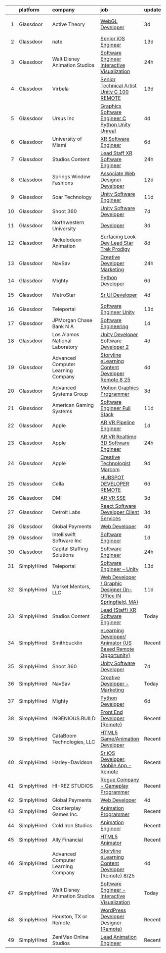 

|    | platform    | company                            | job                                                                                                                                                                                                                                                                                                                                                                                                                                                                                                                                                                                                                                                                                                                                                                                                                                                                                                                                                                                                                                                                                                                                                                                                                                                                                                                                                                                                                           | update_time   | location          |
|---:|:------------|:-----------------------------------|:------------------------------------------------------------------------------------------------------------------------------------------------------------------------------------------------------------------------------------------------------------------------------------------------------------------------------------------------------------------------------------------------------------------------------------------------------------------------------------------------------------------------------------------------------------------------------------------------------------------------------------------------------------------------------------------------------------------------------------------------------------------------------------------------------------------------------------------------------------------------------------------------------------------------------------------------------------------------------------------------------------------------------------------------------------------------------------------------------------------------------------------------------------------------------------------------------------------------------------------------------------------------------------------------------------------------------------------------------------------------------------------------------------------------------|:--------------|:------------------|
|  1 | Glassdoor   | Active Theory                      | [WebGL Developer](https://www.glassdoor.com/partner/jobListing.htm?pos=119&ao=1136043&s=58&guid=00000182ed95315ea8ba02bbe0c9243b&src=GD_JOB_AD&t=SR&vt=w&ea=1&cs=1_850553fa&cb=1661843354472&jobListingId=1008097750595&jrtk=3-0-1gbmpachog4eg801-1gbmpacidj464800-d23fd628edf16cc9-)                                                                                                                                                                                                                                                                                                                                                                                                                                                                                                                                                                                                                                                                                                                                                                                                                                                                                                                                                                                                                                                                                                                                         | 3d            | Los Angeles, CA   |
|  2 | Glassdoor   | nate                               | [Senior iOS Engineer](https://www.glassdoor.com/partner/jobListing.htm?pos=111&ao=1110586&s=58&guid=00000182ed95315ea8ba02bbe0c9243b&src=GD_JOB_AD&t=SR&vt=w&cs=1_a8fb3592&cb=1661843354471&jobListingId=1008073833461&cpc=3BA4CE39D5B5DEF5&jrtk=3-0-1gbmpachog4eg801-1gbmpacidj464800-5dbe72d6fb6f2f4e--6NYlbfkN0DG4ntHtB_rMsnfhgmnSvK2brktLme1L4SiDeJjQ-izrVOLqRJ5-yjEhSyAj73O13S_IEOR7_PpnZ1e9cbbFP_5wshXXgtt6wNnZoBp2bHKihElJnQhLIIPaoZ2uSm6xtLUVcboDtpKHpUF17fSbSnsrbXW44tVXZPoaPd9k3cXxbQltXWpuPyVCQ7I-uwd6GXLXzclEQczY3B6wWqaxvjRgsr1Uql2TtPUJ1Vqhyqfvsg5zUt5pvj-kR_5Q7G94uz4W_L-FKvmHRex2vCYdHWgAX6ld5cPZff3SDfNY7pMStc2M-35QRUqyeLBqKQrlQRwFtFGonQUcTjRO4c5TeoP5GmVcUJGoYuYJImFqOYV03t1wFeKra6N8xm2cssV5UxO_QFTak9UkgkQ0SrvOjpYpD0ePvZv5L8ICCCr3gPRE8T08cXQpsCBWwjGpktqV5cYrOf3L1AQNFDUlpjRx0Jb7d8JJ-0DPmbRgYPRlLfSIvlroqQAG_TwcEflsLhJmLgYkM32yp7uOG0IESMnN5Fsz1-DDQPoKn27-0cND5JxY_3DwjgP97irchjSCSCpmsHxZ-I4hsejM-bg7UEtiTyMvJFm7wOhzt-qywZRdLzt6uADYcEN8E15zWgEawQmn5h87sSsCLw5H9gLpEmib2bPLKuw6IcCMnIwWhZaWMR6RgCU3wtzWhZ2e3ftoXP6A4ZdFaCSSoOQTLHcriNpmyYP0p6GMI4wVspN2HZqqcrSkMw9dZSLKISFuaaDQ2CsLcNSot3sb31KbXxjV5q4BSKGhfIwHWzcREn18bC6SDM9x1eB8ErApn205m7lUcoUzM14EnT2ZCZ30Nm47dz9AbpE72DqniGVtft5xFXZzNcsfAyEdXJfsZ3Cba9ovTFHzFD-Exy_F9dYKh6QLdo8n-n5TMwf-Z-TP0OTZ7VPaoNQr2jSJQyqgBOyz7BMbemhdJA%3D)                                                                                                       | 13d           | New York, NY      |
|  3 | Glassdoor   | Walt Disney Animation Studios      | [Software Engineer   Interactive Visualization](https://www.glassdoor.com/partner/jobListing.htm?pos=104&ao=1110586&s=58&guid=00000182ed95315ea8ba02bbe0c9243b&src=GD_JOB_AD&t=SR&vt=w&cs=1_fd48abc5&cb=1661843354470&jobListingId=1008101142223&cpc=44CD5376B8534B8F&jrtk=3-0-1gbmpachog4eg801-1gbmpacidj464800-4a283283121dd9b2--6NYlbfkN0DAFTyt7pbDCC2JPO79CSdi1dIb81yjczP5qsKcZIxgiYm3-7g-689UM0rgypL64cpmrtdNB6pclis-4s5phHYzU3DYkN9vge-pm0lXZLuitBnSbx9bxcGX-PwtN-H6mfdm29DKamNDlnaDHf7s34ndLvxai1xr5BcZhKtWuhQyp-0HFHJGOLTBzwSmiyczgPVAM1ZMRUjOgwxY3TiBhfToFZAjRCV_DEQqlU1FOoMv7M0mc4F1pE9CscLFt7PY8TCsJlLaVjukyf_vscKXJpdQHzxG7vVAYbFdD0JzkmJ30uUMtvIK4yor9g7ZZttWXk0GvWcKF69mN13NrkPaDse2Mwa4AMklLVAF2rMLgNVctsiLvwFyyl7ZsKOHdpXUrjuYeyp-k_X6_t9yiWJ-0x3GzDJbwSblb8g7OiLmh7YWFBtsshYJsQu7)                                                                                                                                                                                                                                                                                                                                                                                                                                                                                                                                                                                                                           | 24h           | Burbank, CA       |
|  4 | Glassdoor   | Virbela                            | [Senior Technical Artist Unity C   100  REMOTE ](https://www.glassdoor.com/partner/jobListing.htm?pos=126&ao=1136043&s=58&guid=00000182ed95315ea8ba02bbe0c9243b&src=GD_JOB_AD&t=SR&vt=w&cs=1_c47cd2e8&cb=1661843354472&jobListingId=1008074083943&jrtk=3-0-1gbmpachog4eg801-1gbmpacidj464800-7caf1672e8b52094-)                                                                                                                                                                                                                                                                                                                                                                                                                                                                                                                                                                                                                                                                                                                                                                                                                                                                                                                                                                                                                                                                                                               | 13d           | Remote            |
|  5 | Glassdoor   | Ursus  Inc                         | [Graphics Software Engineer   C   Python Unity Unreal](https://www.glassdoor.com/partner/jobListing.htm?pos=108&ao=1110586&s=58&guid=00000182ed95315ea8ba02bbe0c9243b&src=GD_JOB_AD&t=SR&vt=w&ea=1&cs=1_e1c08723&cb=1661843354471&jobListingId=1008094033133&cpc=32EE424DE2B657EB&jrtk=3-0-1gbmpachog4eg801-1gbmpacidj464800-a503bf67493adf7c--6NYlbfkN0CT8vBT9H5mqECx2dfLV_FONLPDKpIRssxVwtj05Tmm4rA5I0VNOPdM1oYsK66ov5ozRYF8l6lSbj2w8mnkxNtzPvq4xrxWyHAas6Dg1kdrUOgJv2YyZkHQbFM2OivhpugmqZ5om6MWAcpLRyZ6gIQlFMLi08SCGusRRvhDyvVeMX8DUUTJXmTx6nw7SsSZdq8Nt-8KK_5o4vH15EibFmTTp8ytDggw_ewlPkDrXh-xoNpk42rGPX8WrmLj9WET0I6dPhj6yNieG23cgjyuYrAZTWgA_m_BaYOpu9d7djE9YsxGZkkraPINNrJ6scFPNkbMRvgGsS-qsSSUFneYLkAQ5qWjDjR8zvg9r-eSTAiaxH5KmWtjRTFXrkE8Tn1BqkIRrEyaz29yWwzEmQPYB09daJUZZ61od8kUYjjiOiD1Ws78nArJeRWIWITuf2oHI5q0TH_sDWg5uzmCHNfg8BkolmWD5n9dqjeAmm6ZzzJu8snTGBKyuQm7ntzbcyf13xHt9jAnooo_-yVQ1obeuRlohLL1olPhnzf9Pmi6IXTXt3TWHu9c9k_MkNh8de1QR2eYSk_l5BM1WANVpCcTtjFl3YNGFziN2YvtD01wPey_KV0JC_w4Xc0C3sqZafNxkM1DG1coHsbus6IV77EPGQPey46qkkaeCKGJg1jm0iUPEKyaW2Y8z4gGAEkzZFlFyqY5yNEl9L3RkU7bLs5GfaVYl1R4IXn9p3Psplfc-QUB9jz2c89AKGjhmqsziUPZ77W33wLChyf3Xo28xKykiYQbnvgXu2cYwXApyoezKR6rYOAAp1tVK1TQqE8l31BaUfxHC_DfccRXtHFi76X0oO7qGlsg5bqtEf-nDBEDk0kZt6FNwbBpRUa0yTeMxY0hUERQANiyjdbc-Uw4nLW6w3kPTzX3Sx_Rv3dV0FydQ7406N6ZVAz1917xM-4w6msxaHIi5ZduTRCm6RFYp4drr7jF999f5GuQkK7GEWYcOgcTwQVNy1qEvbMOVMOBzkrrAOE%3D) | 4d            | Redmond, WA       |
|  6 | Glassdoor   | University of Miami                | [XR Software Engineer](https://www.glassdoor.com/partner/jobListing.htm?pos=124&ao=1136043&s=58&guid=00000182ed95315ea8ba02bbe0c9243b&src=GD_JOB_AD&t=SR&vt=w&cs=1_d01aebc3&cb=1661843354472&jobListingId=1008088361913&jrtk=3-0-1gbmpachog4eg801-1gbmpacidj464800-65b711d5e104f63b-)                                                                                                                                                                                                                                                                                                                                                                                                                                                                                                                                                                                                                                                                                                                                                                                                                                                                                                                                                                                                                                                                                                                                         | 6d            | Coral Gables, FL  |
|  7 | Glassdoor   | Studios Content                    | [Lead  Staff  XR Software Engineer](https://www.glassdoor.com/partner/jobListing.htm?pos=107&ao=1110586&s=58&guid=00000182ed95315ea8ba02bbe0c9243b&src=GD_JOB_AD&t=SR&vt=w&cs=1_dff31e8f&cb=1661843354470&jobListingId=1008101142243&cpc=5EFBB0462F9C6B7A&jrtk=3-0-1gbmpachog4eg801-1gbmpacidj464800-376751e6a59849f8--6NYlbfkN0DAFTyt7pbDCC2JPO79CSdi1dIb81yjczP5qsKcZIxgiYm3-7g-689UM0rgypL64cpmrtdNB6pclrUgW34Ve3CvZAT1CJ1rw7nGa67egcPUPZwBDMMkmXgOSDDW42_VKwFDCJpuNnK_xuotW1xaOIkWgibw4ZIx75O4JuqfaDi-3WvI9F-RmQ4971ORAuPK0EdqaCtNrZbFPLNYBis6A5rTxkNMLuwO44CzyB9FE3mEk8DstgbZyx-8GQyV9qnaIV65ytSr2qBHkhuQRd2m2Wd76JF_4F2-4hVwxGoLRzizY2fP3DtJJ4mz2jzjDwwmF-Y2BCXyVD6y0KwoLQyQCnv8uMJ6rc2WJj8eHd31831MSJuY3NmPmAWaqZMtcQ7pljYgzdWQ-8eEcdGoqqsPuN2PW6wYa-6P1snFeYUaZdxbqViA1gkqmSSb)                                                                                                                                                                                                                                                                                                                                                                                                                                                                                                                                                                                                                                       | 24h           | Glendale, CA      |
|  8 | Glassdoor   | Springs Window Fashions            | [Associate Web Designer Developer](https://www.glassdoor.com/partner/jobListing.htm?pos=115&ao=1136043&s=58&guid=00000182ed95315ea8ba02bbe0c9243b&src=GD_JOB_AD&t=SR&vt=w&cs=1_4537b737&cb=1661843354471&jobListingId=1008077258719&jrtk=3-0-1gbmpachog4eg801-1gbmpacidj464800-0a243721428c9c11-)                                                                                                                                                                                                                                                                                                                                                                                                                                                                                                                                                                                                                                                                                                                                                                                                                                                                                                                                                                                                                                                                                                                             | 12d           | Middleton, WI     |
|  9 | Glassdoor   | Soar Technology                    | [Unity Software Engineer](https://www.glassdoor.com/partner/jobListing.htm?pos=121&ao=1136043&s=58&guid=00000182ed95315ea8ba02bbe0c9243b&src=GD_JOB_AD&t=SR&vt=w&ea=1&cs=1_c27cf486&cb=1661843354472&jobListingId=1008078422304&jrtk=3-0-1gbmpachog4eg801-1gbmpacidj464800-f0cf33134b4aa830-)                                                                                                                                                                                                                                                                                                                                                                                                                                                                                                                                                                                                                                                                                                                                                                                                                                                                                                                                                                                                                                                                                                                                 | 11d           | Orlando, FL       |
| 10 | Glassdoor   | Shoot 360                          | [Unity Software Developer](https://www.glassdoor.com/partner/jobListing.htm?pos=101&ao=1110586&s=58&guid=00000182ed95315ea8ba02bbe0c9243b&src=GD_JOB_AD&t=SR&vt=w&ea=1&cs=1_4b66edab&cb=1661843354470&jobListingId=1008087203584&cpc=009A9C8147DF705D&jrtk=3-0-1gbmpachog4eg801-1gbmpacidj464800-8dd0b1a67149a496--6NYlbfkN0DfopDBJjdZYsHaazvtHih9EkP_5L3b-O-YxZrMZy_RRXHVtoPf0vktF4oNZRwX11ChLmqooPeQulvAiVAtFyylj8b6ARcbJZaTISipflqpxGg1LcAq6m-5fYSL7Av37XfUU7wFkkBkYfYpMuUS6z0JTvtOC9Tf4ivmaFVVmcVi0ucMfgOzBMfyvavdPYg_-etCK3APzU_ri6fuCDdvYHxM3_ba-To9yMbrIQedsquChIFF3XbTJa3wmY7WVE_qyqih4cioOKcECxn81DNAtkjbOLWTr3hlUB4aLYZ3R4DS7-n4zBy0RtoKg3e6Jt7PsauR-ZpOnKu73D8MBVLYQacTOouxjpthnwzm7Oj77Uwyg6ZflbbbLqqsK8gqe02vbNsjr61KdgbcgqNH1s9erQeeg0ul3KUFAu0aBfPSg0kRsIs-IjalsN0LZPV9SpOt6-5bfqwy63kLre3uUEzf8fQLxb4vxe5dx7vUoo5LKAhd6e0tE2wPSB0RCqewP-VfdQuna8TAajL88w%3D%3D)                                                                                                                                                                                                                                                                                                                                                                                                                                                                                                                                               | 7d            | Vancouver, WA     |
| 11 | Glassdoor   | Northwestern University            | [Developer](https://www.glassdoor.com/partner/jobListing.htm?pos=128&ao=1136043&s=58&guid=00000182ed95315ea8ba02bbe0c9243b&src=GD_JOB_AD&t=SR&vt=w&cs=1_a3ac900c&cb=1661843354473&jobListingId=1008097228196&jrtk=3-0-1gbmpachog4eg801-1gbmpacidj464800-13df63f3d4114959-)                                                                                                                                                                                                                                                                                                                                                                                                                                                                                                                                                                                                                                                                                                                                                                                                                                                                                                                                                                                                                                                                                                                                                    | 3d            | Evanston, IL      |
| 12 | Glassdoor   | Nickelodeon Animation              | [Surfacing Look Dev Lead  Star Trek  Prodigy ](https://www.glassdoor.com/partner/jobListing.htm?pos=130&ao=1136043&s=58&guid=00000182ed95315ea8ba02bbe0c9243b&src=GD_JOB_AD&t=SR&vt=w&cs=1_24ef978d&cb=1661843354473&jobListingId=1008083669172&jrtk=3-0-1gbmpachog4eg801-1gbmpacidj464800-c6a477cf8693ed77-)                                                                                                                                                                                                                                                                                                                                                                                                                                                                                                                                                                                                                                                                                                                                                                                                                                                                                                                                                                                                                                                                                                                 | 8d            | Burbank, CA       |
| 13 | Glassdoor   | NavSav                             | [Creative Developer   Marketing](https://www.glassdoor.com/partner/jobListing.htm?pos=105&ao=1110586&s=58&guid=00000182ed95315ea8ba02bbe0c9243b&src=GD_JOB_AD&t=SR&vt=w&ea=1&cs=1_bdc1fb8f&cb=1661843354470&jobListingId=1008101583321&cpc=6193B0C32834B022&jrtk=3-0-1gbmpachog4eg801-1gbmpacidj464800-3ef4b27837961961--6NYlbfkN0BvAdlA35CjkOTzb4w1kkSC-vTwJamGQa4qaPCWn-0njweHi_B-CtuKQhiA94M5OE-XjNhf22KnVp00kgckhjWxzGyV97h7v8x36p5wKdZlOjwGZGaqaaH8DYNMeM34HY9t9Z5J26lOJ85UEHLGvZFDJOe_8KgJLhnklUUMm79Fgw-wQMJzYni-FeIqV5Svyi_1ZjE_mxETfR2qp4i-PiUDiAz8y9BFsxOfX0BmecMnmGFBamzhbjmqf2dPmw1l79Q2jskoL_2S0v1vj9ya7N4qAZXoUSffjdncrULziYPlynUuMNsg9dlAxPQ8dl9EudfeYRUpuGtsIx_xbCd-vWf_2lUlpOcK9eDsicl3KaPmZWyHAcrg5l0oFudqgMZY3_QOBilBeQRGfZ0jk16XF5WXGLiSPI7DLSy2RDtpAFqc42IWsVSYaxhZapfPUccS2gpJYX-XhI0xCP5omlrkcS2_AgEJYva0slXRLURzKtg69m8Q76UKuUeejtBC3Q2K5_TzAS9TJnh-5jOYictKJ_idIP-wGp-PVbVG6RS5OPpVgtGSjBbdXO7JlvghPuraXqGGCnufkRs5OlZFWH_c1AMD)                                                                                                                                                                                                                                                                                                                                                                                                                                                                     | 24h           | Beaumont, TX      |
| 14 | Glassdoor   | Mighty                             | [Python Developer](https://www.glassdoor.com/partner/jobListing.htm?pos=112&ao=1136043&s=58&guid=00000182ed95315ea8ba02bbe0c9243b&src=GD_JOB_AD&t=SR&vt=w&ea=1&cs=1_d467c54c&cb=1661843354471&jobListingId=1008088932767&jrtk=3-0-1gbmpachog4eg801-1gbmpacidj464800-2137e7cb7a3f5085-)                                                                                                                                                                                                                                                                                                                                                                                                                                                                                                                                                                                                                                                                                                                                                                                                                                                                                                                                                                                                                                                                                                                                        | 6d            | Remote            |
| 15 | Glassdoor   | MetroStar                          | [Sr  UI Developer](https://www.glassdoor.com/partner/jobListing.htm?pos=116&ao=1136043&s=58&guid=00000182ed95315ea8ba02bbe0c9243b&src=GD_JOB_AD&t=SR&vt=w&ea=1&cs=1_962bea41&cb=1661843354471&jobListingId=1008094654398&jrtk=3-0-1gbmpachog4eg801-1gbmpacidj464800-f88312acbcc86634-)                                                                                                                                                                                                                                                                                                                                                                                                                                                                                                                                                                                                                                                                                                                                                                                                                                                                                                                                                                                                                                                                                                                                        | 4d            | Suitland, MD      |
| 16 | Glassdoor   | Teleportal                         | [Software Engineer   Unity](https://www.glassdoor.com/partner/jobListing.htm?pos=102&ao=1110586&s=58&guid=00000182ed95315ea8ba02bbe0c9243b&src=GD_JOB_AD&t=SR&vt=w&ea=1&cs=1_6b942b22&cb=1661843354470&jobListingId=1008075046577&cpc=6EF74AC2F94C1840&jrtk=3-0-1gbmpachog4eg801-1gbmpacidj464800-a2586b8f60e5c255--6NYlbfkN0AntC0C-TCVph3zu4OMPCfnQ-MMa4QglcNogR1ub3Tc_pVtaDijIQNGqjZUjoXo2yKwu64KD8-YtFIR2I8kkqCbL07rpeOqxyEMXIKB1ZwOfsl0Q6IfIhQNenE7zHvKHruNGpl76kDxluITjcBqrRgn64vIx2FQD8vXwu5Xm23Gx3RzCIfCAb9mVGdhDJfdG4HLsAKz0qXF8JSl2eAMDNSTE3jLoArwKKAhk58k5l6FXVmCwgG_tReWtAlkF-qGp2vXFjTdud3EsjF54V2aLFr0A7Oxr3knDjn_UyUxfPD18uZX_a1jv-vj1JVATo13T1iWeAQ9ijwMuLgRNgfxJ8i-I2FY7CL6Hs5J8UHrW3CSXQTMxd6zic-hfOPluDZr5C6Fpg26xDZU0jW5XqysKAny4TdFDoMjeYzRE_dNsn7LxZNjA41cQQgRpAUfEKE1zl2yx35ERQItVvhVHSA5tzFpsoIEcZbCsxSfo4ktROaAQyYxWSnguQoLhz8tTU15_jhIe_Gtj6EFxQ%3D%3D)                                                                                                                                                                                                                                                                                                                                                                                                                                                                                                                                              | 13d           | Culver City, CA   |
| 17 | Glassdoor   | JPMorgan Chase Bank  N A           | [Software Engineering](https://www.glassdoor.com/partner/jobListing.htm?pos=118&ao=1136043&s=58&guid=00000182ed95315ea8ba02bbe0c9243b&src=GD_JOB_AD&t=SR&vt=w&cs=1_4369900e&cb=1661843354471&jobListingId=1008100362061&jrtk=3-0-1gbmpachog4eg801-1gbmpacidj464800-3a33d1df51ad2594-)                                                                                                                                                                                                                                                                                                                                                                                                                                                                                                                                                                                                                                                                                                                                                                                                                                                                                                                                                                                                                                                                                                                                         | 1d            | Columbus, OH      |
| 18 | Glassdoor   | Los Alamos National Laboratory     | [Unity Developer   Software Developer 2](https://www.glassdoor.com/partner/jobListing.htm?pos=113&ao=1136043&s=58&guid=00000182ed95315ea8ba02bbe0c9243b&src=GD_JOB_AD&t=SR&vt=w&cs=1_9d71ddf2&cb=1661843354471&jobListingId=1008095038737&jrtk=3-0-1gbmpachog4eg801-1gbmpacidj464800-4f7ab09a2d17ff39-)                                                                                                                                                                                                                                                                                                                                                                                                                                                                                                                                                                                                                                                                                                                                                                                                                                                                                                                                                                                                                                                                                                                       | 4d            | Los Alamos, NM    |
| 19 | Glassdoor   | Advanced Computer Learning Company | [Storyline eLearning Content Developer  Remote  8 25](https://www.glassdoor.com/partner/jobListing.htm?pos=129&ao=1136043&s=58&guid=00000182ed95315ea8ba02bbe0c9243b&src=GD_JOB_AD&t=SR&vt=w&ea=1&cs=1_edc160a9&cb=1661843354473&jobListingId=1008094030293&jrtk=3-0-1gbmpachog4eg801-1gbmpacidj464800-0e24e286665ac94e-)                                                                                                                                                                                                                                                                                                                                                                                                                                                                                                                                                                                                                                                                                                                                                                                                                                                                                                                                                                                                                                                                                                     | 4d            | Remote            |
| 20 | Glassdoor   | Advanced Systems Group             | [Motion Graphics Programmer](https://www.glassdoor.com/partner/jobListing.htm?pos=125&ao=1136043&s=58&guid=00000182ed95315ea8ba02bbe0c9243b&src=GD_JOB_AD&t=SR&vt=w&ea=1&cs=1_4d407ec7&cb=1661843354472&jobListingId=1008097659251&jrtk=3-0-1gbmpachog4eg801-1gbmpacidj464800-a47c50309c874ad2-)                                                                                                                                                                                                                                                                                                                                                                                                                                                                                                                                                                                                                                                                                                                                                                                                                                                                                                                                                                                                                                                                                                                              | 3d            | Remote            |
| 21 | Glassdoor   | American Gaming Systems            | [Software Engineer  Full Stack](https://www.glassdoor.com/partner/jobListing.htm?pos=127&ao=1136043&s=58&guid=00000182ed95315ea8ba02bbe0c9243b&src=GD_JOB_AD&t=SR&vt=w&ea=1&cs=1_d15de5ae&cb=1661843354473&jobListingId=1008079007429&jrtk=3-0-1gbmpachog4eg801-1gbmpacidj464800-098c553b807bb6b9-)                                                                                                                                                                                                                                                                                                                                                                                                                                                                                                                                                                                                                                                                                                                                                                                                                                                                                                                                                                                                                                                                                                                           | 11d           | Atlanta, GA       |
| 22 | Glassdoor   | Apple                              | [AR VR Pipeline Engineer](https://www.glassdoor.com/partner/jobListing.htm?pos=103&ao=1110586&s=58&guid=00000182ed95315ea8ba02bbe0c9243b&src=GD_JOB_AD&t=SR&vt=w&cs=1_80fe6d2c&cb=1661843354470&jobListingId=1008098776203&cpc=AC285F3A3ECA6BB0&jrtk=3-0-1gbmpachog4eg801-1gbmpacidj464800-37d3f44eddb0a274--6NYlbfkN0BvKrLyj5gPmtZO9T8euul8TCxuuKNOtzRJOomxnwSEodTz2Bc-sPZl1dBMH13w-jNyHP0Om-VrHWcavU355G-oKSpAyNj69XAmoL346cBjjMT_dVZkJOu0Wz07ZDuDH3gZvTAoGrcm64fzSyXUWVMnPCt4F6J21sxLttMJC04achFmWdC-74MrIkeXTG2dC1ZoTkWtS0tR2P-AEa7vPmJsFL6E689miV23zr-tZyazEWHoZ2duOj-AhKZKUOaSt5xw8dd2sjIULVcTgcpdWUET7VkXDrlsNmh-WWbk4ruMwwcqs8LPe8mNVPbCM328UlqqGMQnJm8DKHY5B0WDifT5fFlxpaHbnUVSsEymgw1mYMxJeR7pkqqZKeNT4TfzTaAkCRfBp04RhH3_NVNnvX46eo-IfyXAgCZKe3EPGkA32FUBqdzW1VIt82-_nXYxMdXwpXT8BWGvOuAzzn4tDx-mt5CBwOQxgI0I8ZYh2XI3czFp4zoGN5vK6dQo_6qr4AyHv3HAlnVPm8YUETpo8kTJTCDAypgwrTfpzBmdslTRNb3vLOmwoB8_ZRK-5LUOmMjGcn4qv5PmT0U5WTK_icpi3_RLsQQmiuqacLl-cYejZai8pTnXQSDo8kDjzn9k50iF3Ot9zhWvMnsCSf3z7KHdCMIlch5MnpXBS7YyPD3G3AV3MM9LEvCYGpT03VPBoYHWu4Ut8_bjb3vFI3KHHI7GHjBjFSJPtXhnjpU3ZpvtOjDIvQgbkhy8gcJttwgVH57TEyiVPRgRsdQXCtJQG8j04EyhIEdYqkrzAIPvQEFTUj6pENf1h346Fg7TVm25jNRmCO7jysg0BGGQome-usws-Zpp-70Mt1zH1cajYM4BTMk7dc9sHkhSu74xIYq1E3UkUG20rqqwCTuhsXt3OjvVBOlvcggRJVdNIzRZdUOoVsKFQiIYn1UiqNkjde_1xOHkGbGqjFGbQQ%3D%3D)                                                                                     | 1d            | Seattle, WA       |
| 23 | Glassdoor   | Apple                              | [AR VR Realtime 3D Software Engineer](https://www.glassdoor.com/partner/jobListing.htm?pos=106&ao=1110586&s=58&guid=00000182ed95315ea8ba02bbe0c9243b&src=GD_JOB_AD&t=SR&vt=w&cs=1_e8a018a5&cb=1661843354470&jobListingId=1008100584133&cpc=334ABAF5D42DC775&jrtk=3-0-1gbmpachog4eg801-1gbmpacidj464800-be74c4599b441ffc--6NYlbfkN0BvKrLyj5gPmtZO9T8euul8TCxuuKNOtzRJOomxnwSEodTz2Bc-sPZlbtkML8D-m4ppbenoaghDiVEtRt2-ECRqRyfWCRKa_Jz5GoeDNoT-8CfXL3jdHiysjKuh-j4TG83S-ZboA80dXeTHzfspT9O3Ra4hPABGHU21EAaua9dWAqRVRykih25e-lSZAuUHY2GbW8t3FRBgPWYTgCYS3mkJ-zRIN7cXcYUKoMqsobtBgayrKLAdU8ZO9NUSa6lwH-9sxmp9aAnXJTwNncHFp6ikQJI35UDnDW0uKfqI7jUBrpspIlOsIIvAMDzQ8OJ2CbOHmMlo4l06Ui6QEfVMWfRQsmZQJL1dm5-DDNzHb8LtFTuoHphJG0nEPNH6Byiu1XiMhnV3gj2XxW1074WwX5IyGTk2HL_EU-I4LP_WcagntMNe8dObj2rE8-GefuXMQLzdwsPpWVeDSXxPfCYNcLOB_QLuhVbydrh--p07dc2_UA5_Yr7LwGMU2GFDQXEJmP5CBCAMqmR5thZYesuGqJ_4ii-VB7_Nm7Bgultj7YBbqff1JGWAQnG_u2dCKhuzZuDI3APFs-AKxJjiiOyMg29VeHYC2nAggzqpjOy8Vl8HPB8PNTyvcfHrQ23gtyK05T4FL81vrTxvYJuNvWD1KZ6D7zHVXP5Kqm-qjRP2vc4d9ODHJWf1Z5r3GA10MBQmINYtqa5YlC_OEFoL1R8JRDm-6RrZS5TcxDnPdv3D4B_jBlWAnyHFWiVcE-G-NyDGHSX-QMT_4SHaB5QPncZ3nIABmwW2sVNGKzwFMGqQPbJjhTw5qpSqJWHNrJun1Q34C1r1Cfb-R_LR6X7Om7EG7SLJe7AYfu5kw1pnCK0VzhI8EsNKVJSA_By3hm6RDDvb4BWsV1b-KvD6kD2V_puG0TsH-zMJPGJplSNiSqyFzmvBkXu3_PgxaBzu0Ijf1XM0woJhXLhPSNkAhLji_6zXCY-VkJipIfoaU4c%3D)                                                       | 24h           | Boulder, CO       |
| 24 | Glassdoor   | Apple                              | [Creative Technologist  Marcom](https://www.glassdoor.com/partner/jobListing.htm?pos=120&ao=1136043&s=58&guid=00000182ed95315ea8ba02bbe0c9243b&src=GD_JOB_AD&t=SR&vt=w&cs=1_5e330df9&cb=1661843354472&jobListingId=1008083007694&jrtk=3-0-1gbmpachog4eg801-1gbmpacidj464800-dbc3a7b0a0f122f1-)                                                                                                                                                                                                                                                                                                                                                                                                                                                                                                                                                                                                                                                                                                                                                                                                                                                                                                                                                                                                                                                                                                                                | 9d            | Cupertino, CA     |
| 25 | Glassdoor   | Cella                              | [HUBSPOT DEVELOPER  REMOTE ](https://www.glassdoor.com/partner/jobListing.htm?pos=123&ao=1136043&s=58&guid=00000182ed95315ea8ba02bbe0c9243b&src=GD_JOB_AD&t=SR&vt=w&cs=1_6fe76846&cb=1661843354472&jobListingId=1008089083132&jrtk=3-0-1gbmpachog4eg801-1gbmpacidj464800-73c6d256be3d48f8-)                                                                                                                                                                                                                                                                                                                                                                                                                                                                                                                                                                                                                                                                                                                                                                                                                                                                                                                                                                                                                                                                                                                                   | 6d            | Milton, GA        |
| 26 | Glassdoor   | DMI                                | [AR VR SSE](https://www.glassdoor.com/partner/jobListing.htm?pos=117&ao=1136043&s=58&guid=00000182ed95315ea8ba02bbe0c9243b&src=GD_JOB_AD&t=SR&vt=w&cs=1_0a3d71d6&cb=1661843354471&jobListingId=1008097121055&jrtk=3-0-1gbmpachog4eg801-1gbmpacidj464800-a1e194da357cb20f-)                                                                                                                                                                                                                                                                                                                                                                                                                                                                                                                                                                                                                                                                                                                                                                                                                                                                                                                                                                                                                                                                                                                                                    | 3d            | Remote            |
| 27 | Glassdoor   | Detroit Labs                       | [React Software Developer   Client Services](https://www.glassdoor.com/partner/jobListing.htm?pos=122&ao=1136043&s=58&guid=00000182ed95315ea8ba02bbe0c9243b&src=GD_JOB_AD&t=SR&vt=w&cs=1_1c9fd1c9&cb=1661843354472&jobListingId=1008097750211&jrtk=3-0-1gbmpachog4eg801-1gbmpacidj464800-4fb605cf590e1222-)                                                                                                                                                                                                                                                                                                                                                                                                                                                                                                                                                                                                                                                                                                                                                                                                                                                                                                                                                                                                                                                                                                                   | 3d            | Remote            |
| 28 | Glassdoor   | Global Payments                    | [Web Developer](https://www.glassdoor.com/partner/jobListing.htm?pos=114&ao=1136043&s=58&guid=00000182ed95315ea8ba02bbe0c9243b&src=GD_JOB_AD&t=SR&vt=w&cs=1_180bdf43&cb=1661843354471&jobListingId=1008094732805&jrtk=3-0-1gbmpachog4eg801-1gbmpacidj464800-00706440be9ea585-)                                                                                                                                                                                                                                                                                                                                                                                                                                                                                                                                                                                                                                                                                                                                                                                                                                                                                                                                                                                                                                                                                                                                                | 4d            | Oklahoma          |
| 29 | Glassdoor   | Intelliswift Software Inc          | [Software Engineer](https://www.glassdoor.com/partner/jobListing.htm?pos=110&ao=1110586&s=58&guid=00000182ed95315ea8ba02bbe0c9243b&src=GD_JOB_AD&t=SR&vt=w&ea=1&cs=1_fefc410d&cb=1661843354471&jobListingId=1008099040077&cpc=3BA4CE39D5B5DEF5&jrtk=3-0-1gbmpachog4eg801-1gbmpacidj464800-11086f70bcf78069--6NYlbfkN0DiLKrdXjeQZR9vKVzqvG_fO73QKtee5CoWfuVjZxaK4bmjGwd_vuK3iP9vI1bYUpAhbgQZBbc9_oHfqcvgNG3ve34sXiNx2p3QZFUfmgY0R0T2JxHGSFI-Zom2Ny5swlJyQLAOYuPNE_V_CDV2MCBWvpIdgPsvTU6yMwK931-MAboRf6Vekb1JyewkgfV_OzlLeDEFs8tB09knpReKCRFEZOmO5GY6kS1Ip97aepwWvFIQKfMsS_PAMdM_l949_8dMWH5NzUSz50FZ0VBlDBaSLNytUujk1pLnHKBbr2-UZs8VZHvKmFb7uMMtVyO_wdCFVAdVFxnbuaSUBF00NlEGz0ZGWcmArw3mbFny3FOM_hDY7gqr2eNBlDVzGJDkpWA93Lk3iKf2ybFVIQ0RY61F3RQMlxCuIZUbYvTGtfhUk2lKuTfd7j1UZBl5JMMvY5XT5QvKQe_5Q_AvQIYX9QRDyHBMn0FjtLGxVyxSftZ6-RdRYgw-_Qb7rQDHLws7rtvOsLW-GLpbF2Ehy4zE5IeDneTXzh3SrR40inGDiBnU9mzp1Uh4_EhkpAdEAD_n8hZMmYZxryC0Cy8rnmYbCqXkHOeLoHGrDD_T4D8t4m4KaEaVkkoh0RsyVHsBdSAiep4yVr7m8Ir6nwB18L5m6Y4T396iJT91CGJ7jpMs8C2_iQ%3D%3D)                                                                                                                                                                                                                                                                                                                                                                                      | 1d            | Redmond, WA       |
| 30 | Glassdoor   | Capital Staffing Solutions         | [Software Engineer](https://www.glassdoor.com/partner/jobListing.htm?pos=109&ao=1110586&s=58&guid=00000182ed95315ea8ba02bbe0c9243b&src=GD_JOB_AD&t=SR&vt=w&ea=1&cs=1_41b12bc3&cb=1661843354471&jobListingId=1008100906104&cpc=3BA4CE39D5B5DEF5&jrtk=3-0-1gbmpachog4eg801-1gbmpacidj464800-1239bbc87a582810--6NYlbfkN0AHXq2vAVwR3IH7wgnTMdWCa3HguypIXx0DFudX-u0zu6XSU0N9gDGCMsnO9yvyAfPfXWYTghj_WLxr-Mf5--MmFgIs6yYkWE2IsASCXsPrVlX0X0CTGhALDsXFGGIuBC55flhLKZo9FjovRmxaWVMgwJc4Nkg2qT2_1nmEvbYkOKwib8adzKwmXMqvo9t3FS76YoXMEX9lwZz0Ul5iiMNiN0-2Vj_LoOnv2tfEM-BHFzOGY9CVdzmAHwAcwEc4C5HHHczTgAJijDN_g2OjDj3pkRA0WrVsRVvFuMOEUZsppcPBM5xAzCpnAyAImaVURzNn8vqGYkQVrVdoZ6vgscpzioIqNeBUgFv962EAz59Aey5K75-vdsG-MSYJPm1r3hHz8XKSO6AgKf3bi01TpOCt4DGN5WzexYnJYTCq3yLxhHnzwlan1RTkgk0E8KG9CZ-GKpSOfEQQmemlcx7Wc0g4r3ejXLSoERNcy5a065WlF5SH-TdgEpgTbgqvY2Ltcg0UBRKTDvDoWA%3D%3D)                                                                                                                                                                                                                                                                                                                                                                                                                                                                                                                                                      | 24h           | Redmond, WA       |
| 31 | SimplyHired | Teleportal                         | [Software Engineer – Unity](https://www.simplyhired.com/job/U01SrNCdaTYrZ4QRxBfL5yHDd4v1jD1-oTLFHKeuSIyfvwU1yzfxvQ?q=animation+developer)                                                                                                                                                                                                                                                                                                                                                                                                                                                                                                                                                                                                                                                                                                                                                                                                                                                                                                                                                                                                                                                                                                                                                                                                                                                                                     | 13d           | Culver City, CA   |
| 32 | SimplyHired | Market Mentors, LLC                | [Web Developer / Graphic Designer (In-Office IN Springfield, MA)](https://www.simplyhired.com/job/O2JM3P62yfgrJ7vbOJJ1DIO2ROdM60FcioKWWNCu4XXvn1FU8pnANw?q=animation+developer)                                                                                                                                                                                                                                                                                                                                                                                                                                                                                                                                                                                                                                                                                                                                                                                                                                                                                                                                                                                                                                                                                                                                                                                                                                               | 11d           | Hartford, CT      |
| 33 | SimplyHired | Studios Content                    | [Lead (Staff) XR Software Engineer](https://www.simplyhired.com/job/c-1K4zsOYKOKdbUVHn0B5nVHCO-S1DwjhmDegyrLC0yPfxUi3ZMURw?q=animation+developer)                                                                                                                                                                                                                                                                                                                                                                                                                                                                                                                                                                                                                                                                                                                                                                                                                                                                                                                                                                                                                                                                                                                                                                                                                                                                             | Today         | Glendale, CA      |
| 34 | SimplyHired | Smithbucklin                       | [eLearning Developer/ Animator (US Based Remote Opportunity)](https://www.simplyhired.com/job/o0wXkuWE5GmspCcePui9IkAEPg1-7AWcdL2hMWar8TyjH9xKOYroQQ?q=animation+developer)                                                                                                                                                                                                                                                                                                                                                                                                                                                                                                                                                                                                                                                                                                                                                                                                                                                                                                                                                                                                                                                                                                                                                                                                                                                   | Recently      | Old Lyme, CT      |
| 35 | SimplyHired | Shoot 360                          | [Unity Software Developer](https://www.simplyhired.com/job/B1_K9MT39xHMJXZWgdROLqlx1P2OEX0ZITZVFjJYvyZE-LK_UZSO1w?q=animation+developer)                                                                                                                                                                                                                                                                                                                                                                                                                                                                                                                                                                                                                                                                                                                                                                                                                                                                                                                                                                                                                                                                                                                                                                                                                                                                                      | 7d            | Vancouver, WA     |
| 36 | SimplyHired | NavSav                             | [Creative Developer - Marketing](https://www.simplyhired.com/job/aftiHndoYiEJfgbCsFqF7A8NEK8VV4GcBTYPjqlqaWYFK-vD-8z1cQ?q=animation+developer)                                                                                                                                                                                                                                                                                                                                                                                                                                                                                                                                                                                                                                                                                                                                                                                                                                                                                                                                                                                                                                                                                                                                                                                                                                                                                | Today         | Beaumont, TX      |
| 37 | SimplyHired | Mighty                             | [Python Developer](https://www.simplyhired.com/job/mSidqalQa9rFv-8uMc6mXYDSd2xaTVkb4xZSgl6OipQNezi9Fe79tw?q=animation+developer)                                                                                                                                                                                                                                                                                                                                                                                                                                                                                                                                                                                                                                                                                                                                                                                                                                                                                                                                                                                                                                                                                                                                                                                                                                                                                              | 6d            | Remote            |
| 38 | SimplyHired | INGENIOUS.BUILD                    | [Front End Developer (Remote)](https://www.simplyhired.com/job/6j79CYZDql2eX7fABHmfSi8Pap2YCIU-BNMpRKJwhHcBQJ67M7QELQ?q=animation+developer)                                                                                                                                                                                                                                                                                                                                                                                                                                                                                                                                                                                                                                                                                                                                                                                                                                                                                                                                                                                                                                                                                                                                                                                                                                                                                  | Recently      | Nashville, TN     |
| 39 | SimplyHired | CataBoom Technologies, LLC         | [HTML5 Game/Animation Developer](https://www.simplyhired.com/job/rcD9kqRruTFu3sLPN7RcYmKqhwYda35Xkfl4DXnDIh1VgwPtoMUoDw?q=animation+developer)                                                                                                                                                                                                                                                                                                                                                                                                                                                                                                                                                                                                                                                                                                                                                                                                                                                                                                                                                                                                                                                                                                                                                                                                                                                                                | Recently      | Richardson, TX    |
| 40 | SimplyHired | Harley-Davidson                    | [Sr iOS Developer, Mobile App - Remote](https://www.simplyhired.com/job/G14imbFP9Tg-r0Z0Jo-llL3okJwCx8u3yzoUkOIfFHf0OlkclKgelQ?q=animation+developer)                                                                                                                                                                                                                                                                                                                                                                                                                                                                                                                                                                                                                                                                                                                                                                                                                                                                                                                                                                                                                                                                                                                                                                                                                                                                         | Recently      | Milwaukee, WI     |
| 41 | SimplyHired | HI-REZ STUDIOS                     | [Rogue Company - Gameplay Programmer](https://www.simplyhired.com/job/LsNry-p6gnu1TIEZmUo6I8aV0PTXE3Z5_Z4722fobj5x-RZGMaivJA?q=animation+developer)                                                                                                                                                                                                                                                                                                                                                                                                                                                                                                                                                                                                                                                                                                                                                                                                                                                                                                                                                                                                                                                                                                                                                                                                                                                                           | Recently      | Remote            |
| 42 | SimplyHired | Global Payments                    | [Web Developer](https://www.simplyhired.com/job/KLfEtbUcunlIekF7ewl3my8StEEMw68m1B8P4HmQU15e76UUEHLIsg?q=animation+developer)                                                                                                                                                                                                                                                                                                                                                                                                                                                                                                                                                                                                                                                                                                                                                                                                                                                                                                                                                                                                                                                                                                                                                                                                                                                                                                 | 4d            | Oklahoma          |
| 43 | SimplyHired | Counterplay Games Inc.             | [Animation Programmer](https://www.simplyhired.com/job/ja01lGWLinKLuR563KA6A4U8WQhuf1FHnXZkvmF_Ju9Z07Y3VkVtsQ?q=animation+developer)                                                                                                                                                                                                                                                                                                                                                                                                                                                                                                                                                                                                                                                                                                                                                                                                                                                                                                                                                                                                                                                                                                                                                                                                                                                                                          | Recently      | Remote            |
| 44 | SimplyHired | Cold Iron Studios                  | [Animation Engineer](https://www.simplyhired.com/job/_k9O-EHdSx8NESZMFWM66htNlUjbI1UCI5s37Wea0oYwUMx34VHqVg?q=animation+developer)                                                                                                                                                                                                                                                                                                                                                                                                                                                                                                                                                                                                                                                                                                                                                                                                                                                                                                                                                                                                                                                                                                                                                                                                                                                                                            | Recently      | Remote            |
| 45 | SimplyHired | Ally Financial                     | [HTML5 Animator](https://www.simplyhired.com/job/nALAXYnSAULwPR4KKgCZeqMUxMlWYaSjM_gmb7Oh6XqDXaVFXYnmZg?q=animation+developer)                                                                                                                                                                                                                                                                                                                                                                                                                                                                                                                                                                                                                                                                                                                                                                                                                                                                                                                                                                                                                                                                                                                                                                                                                                                                                                | Recently      | Charlotte, NC     |
| 46 | SimplyHired | Advanced Computer Learning Company | [Storyline eLearning Content Developer (Remote) 8/25](https://www.simplyhired.com/job/TvrU_d-8raeMvXyZ9Rn-dGklGDK0qE9E5wvi8HUxGpG2LFNGytk0bg?q=animation+developer)                                                                                                                                                                                                                                                                                                                                                                                                                                                                                                                                                                                                                                                                                                                                                                                                                                                                                                                                                                                                                                                                                                                                                                                                                                                           | 4d            | Remote            |
| 47 | SimplyHired | Walt Disney Animation Studios      | [Software Engineer - Interactive Visualization](https://www.simplyhired.com/job/ClH5zNLjIwQsmE34gYmIPsK7cIGJIWlKJCScQy-mO6Ocp-sB2OJLQg?q=animation+developer)                                                                                                                                                                                                                                                                                                                                                                                                                                                                                                                                                                                                                                                                                                                                                                                                                                                                                                                                                                                                                                                                                                                                                                                                                                                                 | Today         | Burbank, CA       |
| 48 | SimplyHired | Houston, TX or Remote              | [WordPress Developer Designer (Remote)](https://www.simplyhired.com/job/h5NIRqnG6nzwtBLlFlrT64773r4CAOGZWfW6vATD8Z8CzAc7NchDIg?q=animation+developer)                                                                                                                                                                                                                                                                                                                                                                                                                                                                                                                                                                                                                                                                                                                                                                                                                                                                                                                                                                                                                                                                                                                                                                                                                                                                         | Recently      | The Woodlands, TX |
| 49 | SimplyHired | ZeniMax Online Studios             | [Lead Animation Engineer](https://www.simplyhired.com/job/wB99k8t-eMRgUo6hOawULRUW49LNntG7R_H8UzX1DerJ02eJnh5vkw?q=animation+developer)                                                                                                                                                                                                                                                                                                                                                                                                                                                                                                                                                                                                                                                                                                                                                                                                                                                                                                                                                                                                                                                                                                                                                                                                                                                                                       | Recently      | Hunt Valley, MD   |